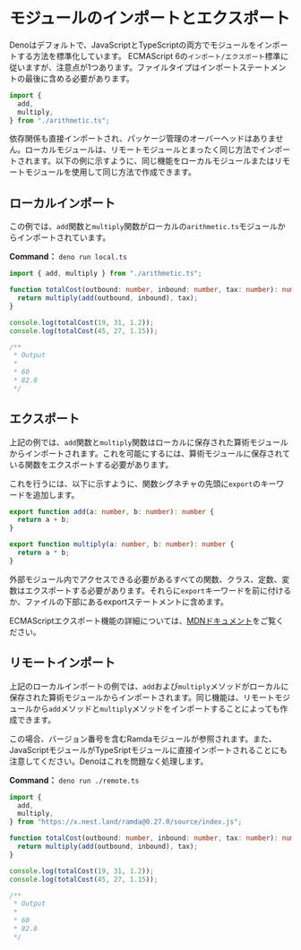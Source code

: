 # モジュールのインポートとエクスポート

Denoはデフォルトで、JavaScriptとTypeScriptの両方でモジュールをインポートする方法を標準化しています。 ECMAScript 6の`インポート/エクスポート`標準に従いますが、注意点が1つあります。ファイルタイプはインポートステートメントの最後に含める必要があります。

```js
import {
  add,
  multiply,
} from "./arithmetic.ts";
```

依存関係も直接インポートされ、パッケージ管理のオーバーヘッドはありません。ローカルモジュールは、リモートモジュールとまったく同じ方法でインポートされます。以下の例に示すように、同じ機能をローカルモジュールまたはリモートモジュールを使用して同じ方法で作成できます。

## ローカルインポート

この例では、`add`関数と`multiply`関数がローカルの`arithmetic.ts`モジュールからインポートされています。

**Command：** `deno run local.ts`

```ts
import { add, multiply } from "./arithmetic.ts";

function totalCost(outbound: number, inbound: number, tax: number): number {
  return multiply(add(outbound, inbound), tax);
}

console.log(totalCost(19, 31, 1.2));
console.log(totalCost(45, 27, 1.15));

/**
 * Output
 *
 * 60
 * 82.8
 */
```

## エクスポート

上記の例では、`add`関数と`multiply`関数はローカルに保存された算術モジュールからインポートされます。これを可能にするには、算術モジュールに保存されている関数をエクスポートする必要があります。

これを行うには、以下に示すように、関数シグネチャの先頭に`export`のキーワードを追加します。

```ts
export function add(a: number, b: number): number {
  return a + b;
}

export function multiply(a: number, b: number): number {
  return a * b;
}
```

外部モジュール内でアクセスできる必要があるすべての関数、クラス、定数、変数はエクスポートする必要があります。それらに`export`キーワードを前に付けるか、ファイルの下部にあるexportステートメントに含めます。

ECMAScriptエクスポート機能の詳細については、[MDNドキュメント](https://developer.mozilla.org/ja/docs/Web/JavaScript/Reference/Statements/export)をご覧ください。

## リモートインポート

上記のローカルインポートの例では、`add`および`multiply`メソッドがローカルに保存された算術モジュールからインポートされます。同じ機能は、リモートモジュールから`add`メソッドと`multiply`メソッドをインポートすることによっても作成できます。 

この場合、バージョン番号を含むRamdaモジュールが参照されます。また、JavaScriptモジュールがTypeSriptモジュールに直接インポートされることにも注意してください。Denoはこれを問題なく処理します。

**Command：** `deno run ./remote.ts`

```ts
import {
  add,
  multiply,
} from "https://x.nest.land/ramda@0.27.0/source/index.js";

function totalCost(outbound: number, inbound: number, tax: number): number {
  return multiply(add(outbound, inbound), tax);
}

console.log(totalCost(19, 31, 1.2));
console.log(totalCost(45, 27, 1.15));

/**
 * Output
 *
 * 60
 * 82.8
 */
```
